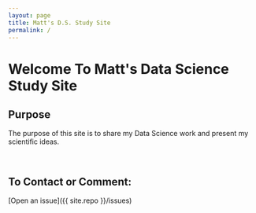 ```yaml
---
layout: page
title: Matt's D.S. Study Site
permalink: /
---
```


# Welcome To Matt's Data Science Study Site


## Purpose

The purpose of this site is to share my Data Science work and present my scientific ideas.

<br>

## To Contact or Comment:

[Open an issue]({{ site.repo }}/issues)
